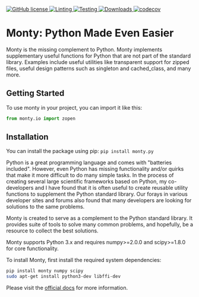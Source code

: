 [
![GitHub license](https://img.shields.io/github/license/materialsvirtuallab/monty)
](https://github.com/materialsvirtuallab/monty/blob/main/LICENSE)
[
![Linting](https://github.com/materialsvirtuallab/monty/workflows/Linting/badge.svg)
](https://github.com/materialsvirtuallab/monty/workflows/Linting/badge.svg)
[
![Testing](https://github.com/materialsvirtuallab/monty/workflows/Testing/badge.svg)
](https://github.com/materialsvirtuallab/monty/workflows/Testing/badge.svg)
[
![Downloads](https://static.pepy.tech/badge/monty)
](https://pepy.tech/project/monty)
[
![codecov](https://codecov.io/gh/materialsvirtuallab/monty/branch/master/graph/badge.svg?token=QdfT2itxgu)
](https://codecov.io/gh/materialsvirtuallab/monty)




# Monty: Python Made Even Easier

Monty is the missing complement to Python. Monty implements supplementary
useful functions for Python that are not part of the standard library.
Examples include useful utilities like transparent support for zipped files,
useful design patterns such as singleton and cached_class, and many more.

## Getting Started

To use monty in your project, you can import it like this:

```python
from monty.io import zopen
```

## Installation

You can install the package using pip:
`pip install monty.py`




Python is a great programming language and comes with "batteries
included". However, even Python has missing functionality and/or quirks that
make it more difficult to do many simple tasks. In the process of
creating several large scientific frameworks based on Python,
my co-developers and I have found that it is often useful to create
reusable utility  functions to supplement the Python standard library. Our
forays in various developer sites and forums also found that many developers
are looking for solutions to the same problems.

Monty is created to serve as a complement to the Python standard library. It
provides suite of tools to solve many common problems, and hopefully,
be a resource to collect the best solutions.

Monty supports Python 3.x and requires numpy>=2.0.0 and scipy>=1.8.0 for core functionality.




To install Monty, first install the required system dependencies:


```bash
pip install monty numpy scipy
sudo apt-get install python3-dev libffi-dev


```




Please visit the [official docs](https://materialsvirtuallab.github.io/monty) for more information.
